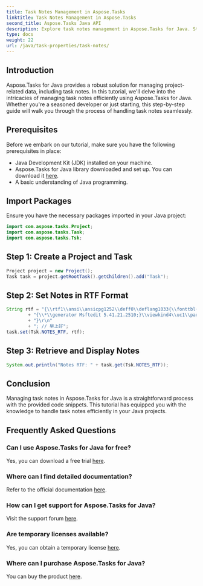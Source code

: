 ```yaml
---
title: Task Notes Management in Aspose.Tasks
linktitle: Task Notes Management in Aspose.Tasks
second_title: Aspose.Tasks Java API
description: Explore task notes management in Aspose.Tasks for Java. Step-by-step guide for efficient Java development. Download your free trial now!
type: docs
weight: 22
url: /java/task-properties/task-notes/
---
```

## Introduction
Aspose.Tasks for Java provides a robust solution for managing project-related data, including task notes. In this tutorial, we'll delve into the intricacies of managing task notes efficiently using Aspose.Tasks for Java. Whether you're a seasoned developer or just starting, this step-by-step guide will walk you through the process of handling task notes seamlessly.
## Prerequisites
Before we embark on our tutorial, make sure you have the following prerequisites in place:
- Java Development Kit (JDK) installed on your machine.
- Aspose.Tasks for Java library downloaded and set up. You can download it [here](https://releases.aspose.com/tasks/java/).
- A basic understanding of Java programming.
## Import Packages
Ensure you have the necessary packages imported in your Java project:
```java
import com.aspose.tasks.Project;
import com.aspose.tasks.Task;
import com.aspose.tasks.Tsk;
```
## Step 1: Create a Project and Task
```java
Project project = new Project();
Task task = project.getRootTask().getChildren().add("Task");
```
## Step 2: Set Notes in RTF Format
```java
String rtf = "{\\rtf1\\ansi\\ansicpg1252\\deff0\\deflang1033{\\fonttbl{\\f0\\fnil\\fcharset134 SimSun;}{\\f1\\fnil\\fcharset0 Calibri;}}\r\n"
        + "{\\*\\generator Msftedit 5.41.21.2510;}\\viewkind4\\uc1\\pard\\sa200\\sl276\\slmult1\\lang9\\f0\\fs22\\'d4\\'e7\\'c9\\'cf\\'ba\\'c3\\f1\\par\r\n"
        + "}\r\n"
        + "; // 早上好";
task.set(Tsk.NOTES_RTF, rtf);
```
## Step 3: Retrieve and Display Notes
```java
System.out.println("Notes RTF: " + task.get(Tsk.NOTES_RTF));
```
## Conclusion
Managing task notes in Aspose.Tasks for Java is a straightforward process with the provided code snippets. This tutorial has equipped you with the knowledge to handle task notes efficiently in your Java projects.
## Frequently Asked Questions
### Can I use Aspose.Tasks for Java for free?
Yes, you can download a free trial [here](https://releases.aspose.com/).
### Where can I find detailed documentation?
Refer to the official documentation [here](https://reference.aspose.com/tasks/java/).
### How can I get support for Aspose.Tasks for Java?
Visit the support forum [here](https://forum.aspose.com/c/tasks/15).
### Are temporary licenses available?
Yes, you can obtain a temporary license [here](https://purchase.aspose.com/temporary-license/).
### Where can I purchase Aspose.Tasks for Java?
You can buy the product [here](https://purchase.aspose.com/buy).
